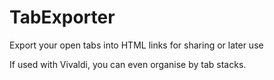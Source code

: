 # TabExporter
Export your open tabs into HTML links for sharing or later use

If used with Vivaldi, you can even organise by tab stacks.
